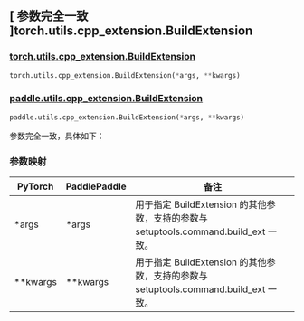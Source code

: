 ## [ 参数完全一致 ]torch.utils.cpp_extension.BuildExtension
### [torch.utils.cpp_extension.BuildExtension](https://pytorch.org/docs/stable/cpp_extension.html?highlight=cpp_extension#torch.utils.cpp_extension.BuildExtension)

```python
torch.utils.cpp_extension.BuildExtension(*args, **kwargs)
```

### [paddle.utils.cpp_extension.BuildExtension]()

```python
paddle.utils.cpp_extension.BuildExtension(*args, **kwargs)
```

参数完全一致，具体如下：
### 参数映射

| PyTorch       | PaddlePaddle | 备注                                                   |
| ------------- | ------------ | ------------------------------------------------------ |
|*args         | *args          |   用于指定 BuildExtension 的其他参数，支持的参数与 setuptools.command.build_ext 一致。 |
| **kwargs      | **kwargs        |   用于指定 BuildExtension 的其他参数，支持的参数与 setuptools.command.build_ext 一致。 |
